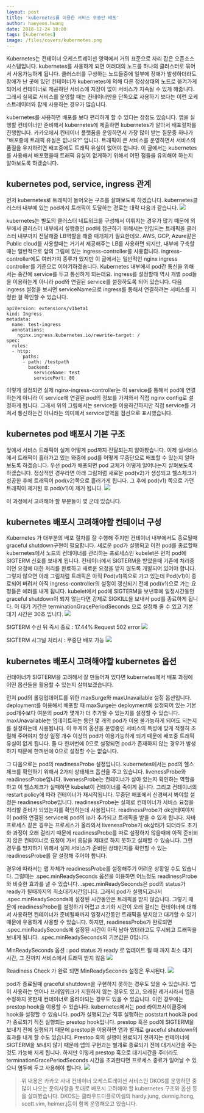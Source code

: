 ```yaml
---
layout: post
title: 'kubernetes를 이용한 서비스 무중단 배포'
author: haeyeon.hwang
date: 2018-12-24 10:00
tags: [kubernetes]
image: /files/covers/kubernetes.png
---
```


Kubernetes는 컨테이너 오케스트레이션 영역에서 거의 표준으로 자리 잡은 오픈소스 시스템입니다. kubernetes를 사용하게 되면 여러대의 노드를 하나의 클러스터로 묶어서 사용가능하게 됩니다. 클러스터를 구성하는 노드들중에 일부에 장애가 발생하더라도 장애가 난 곳에 있던 컨테이너가 kubernetes에 의해 다른 정상상태의 노드로 옮겨가게 되어서 컨테이너로 제공하던 서비스에 지장이 없이 서비스가 지속될 수 있게 해줍니다. 그래서 실제로 서비스를 운영할 때는 컨테이너만을 단독으로 사용하기 보다는 이런 오케스트레이터와 함께 사용하는 경우가 많습니다.

kubernetes를 사용하면 배포를 보다 편리하게 할 수 있다는 장점도 있습니다. 앱을 실행할 컨테이너만 준비해서 kubernetes에 제출하면 kubernetes가 알아서 배포절차를 진행합니다. 카카오에서 컨테이너 플랫폼을 운영하면서 가장 많이 받는 질문중 하나가 "배포중에 트래픽 유실은 없나요?” 입니다. 트래픽이 큰 서비스를 운영하면서 서비스의 품질을 유지하려면 배포중에도 트래픽 유실이 없어야 합니다. 이 글에서는 kubernetes를 사용해서 배포했을때 트래픽 유실이 없게하기 위해서 어떤 점들을 유의해야 하는지 알아보도록 하겠습니다.


## kubernetes pod, service, ingress 관계
먼저 kubernetes로 트래픽이 들어오는 구조를 살펴보도록 하겠습니다. kubernetes클러스터 내부에 있는 pod까지 트래픽이 도달하는 경로는 대략 다음과 같습니다.
![](/files/kubernetes-traffic.jpg)


kubernetes는 별도의 클러스터 네트워크를 구성해서 이뤄지는 경우가 많기 때문에 외부에서 클러스터 내부에서 실행중인 pod에 접근하기 위해서는 인입되는 트래픽을 클러스터 내부까지 전달해줄 LB역할을 해줄 매개체가 필요한데요. AWS, GCP, Azure같은 Public cloud를 사용할때는 거기서 제공해주는 LB를 사용하면 되지만, 내부에 구축할때는 일반적으로 앞의 그림에 있는 ingress-controller를 사용합니다. ingress-controller에도 여러가지 종류가 있지만 이 글에서는 일반적인 nginx ingress controller를 기준으로 이야기하겠습니다. Kubernetes 내부에서 pod간 통신을 위해서는 중간에 service를 두고 통신하게 되는데요. ingress를 설정할때 역시 개별 pod들을 이용하는게 아니라 pod와 연결된 service를 설정하도록 되어 있습니다. 다음 ingress 설정을 보시면 serviceName으로 ingress를 통해서 연결하려는 서비스를 지정한 걸 확인할 수 있습니다.
```
apiVersion: extensions/v1beta1
kind: Ingress
metadata:
  name: test-ingress
  annotations:
    nginx.ingress.kubernetes.io/rewrite-target: /
spec:
  rules:
  - http:
      paths:
      - path: /testpath
        backend:
          serviceName: test
          servicePort: 80
```
이렇게 설정되면 실제 nginx-ingress-controller는 이 service를 통해서 pod에 연결하는게 아니라 이 service에 연결된 pod의 정보를 가져와서 직접 nginx config로 설정하게 됩니다. 그래서 위의 그림에서는 service를 이용하긴하지만 직접 service를 거쳐서 통신하는건 아니라는 의미에서 service영역을 점선으로 표시했습니다.


## kubernetes pod 배포시 기본 구조
앞에서 서비스 트래픽이 실제 어떻게 pod까지 전달되는지 알아봤습니다. 이제 실서비스에서 트래픽이 흘러가고 있는 와중에 pod를 어떻게 무중단으로 배포할 수 있는지 알아보도록 하겠습니다. 우선 pod가 배포되면 pod 교체가 어떻게 일어나는지 살펴보도록 하겠습니다. 정상적인 경우라면 아래 그림처럼 새로운 pod(v2)가 생성되고 헬스체크가 성공한 후에 트래픽이 pod(v2)쪽으로 흘러가게 됩니다. 그 후에 pod(v1) 쪽으로 가던 트래픽이 제거된 후 pod(v1)이 제거 됩니다.
![](/files/kubernetes-deploy-pod-normal.gif)


이 과정에서 고려해야 할 부분들이 몇 군데 있습니다.

## kubernetes 배포시 고려해야할 컨테이너 구성

Kubernetes 가 대부분의 배포 절차를 잘 수행해 주지만 컨테이너 내부에서도 종료될때 graceful shutdown구현이 필요합니다. 새로운 pod가 실행되고 이전 pod를 종료할때 kubernetes에서 노드의 컨테이너를 관리하는 프로세스인 kubelet은 먼저 pod에 SIGTERM 신호를 보내게 됩니다. 컨테이너에서 SIGTERM을 받았을때 기존에 처리중이던 요청에 대한 처리를 완료하고 새로운 요청을 받지 않도록 개발되어 있어야 합니다. 그렇지 않으면 아래 그림처럼 트래픽은 아직 Pod(v1)쪽으로 가고 있는데 Pod(v1)이 종료되어 버려서 아직 ingress-controller의 설정이 갱신되기 전에 pod(v1)으로 가는 요청들은 에러를 내게 됩니다. kubelet에서 pod에 SIGTERM을 보낸후에 일정시간동안 graceful shutdown이 되지 않는다면 강제로 SIGKILL을 보내서 pod를 종료하게 됩니다. 이 대기 기간은 terminationGracePeriodSeconds 으로 설정해 줄 수 있고 기본 대기 시간은 30초 입니다.
![](/files/kubernetes-deploy-pod-error.gif)


SIGTERM 수신 뒤 즉시 종료 : 17.44% Request 502 error
![](/files/kubernetes-sigterm01.png)

SIGTERM 시그널 처리시 : 무중단 배포 가능
![](/files/kubernetes-sigterm02.png)


## kubernetes 배포시 고려해야할 kubernetes 옵션

컨테이너가 SIGTERM을 고려해서 잘 만들어져 있다면 kubernetes에서 배포 과정에 어떤 옵션들을 활용할 수 있는지 살펴보겠습니다.

먼저 pod의 롤링업데이트를 위한 maxSurge와 maxUnavailable 설정 옵션입니다. deployment를 이용해서 배포할 때 maxSurge는 deployment에 설정되어 있는 기본 pod개수보다 여분의 pod가 몇개가 더 추가될 수 있는지를 설정할 수 있습니다. maxUnavailable는 업데이트하는 동안 몇 개의 pod가 이용 불가능하게 되어도 되는지를 설정하는데 사용됩니다. 이 두개의 옵션을 운영중인 서비스의 특성에 맞게 적절히 조절해 주어야지 항상 일정 개수 이상의 pod가 이용가능하게 되기 때문에 배포중 트래픽 유실이 없게 됩니다. 둘 다 한꺼번에 0으로 설정되면 pod가 존재하지 않는 경우가 발생하기 때문에 한꺼번에 0으로 설정할 수는 없습니다.


그 다음으로는 pod의 readinessProbe 설정입니다. kubernetes에서는 pod의 헬스체크를 확인하기 위해서 2가지 상태체크 옵션을 주고 있습니다. livenessProbe와 readinessProbe입니다. livenessProbe는 컨테이너가 살아 있는지 확인하는 역할을 하고 이 헬스체크가 실패하면 kubelet이 컨테이너를 죽이게 됩니다. 그리고 컨테이너의 restart policy에 따라 컨테이너가 재시작됩니다. 무중단 배포에서 신경써서 봐야할 설정은 readinessProbe입니다. readinessProbe는 실제로 컨테이너가 서비스 요청을 처리할 준비가 되었는지를 확인하는데 사용됩니다. readinessProbe가 ok상태여야지 이 pod와 연결된 service에 pod의 ip가 추가되고 트래픽을 받을 수 있게 됩니다. 자바 프로세스 같은 경우는 프로세스가 올라와서 livenessProbe가 ok상태가 되더라도 초기화 과정이 오래 걸리기 때문에 readinessProbe를 따로 설정하지 않을때에 아직 준비되지 않은 컨테이너로 요청이 가서 응답을 제대로 하지 못하고 실패할 수 있습니다. 그런 경우를 방지하기 위해서 실제 서비스가 준비된 상태인지를 확인할 수 있는 readinessProbe를 잘 설정해 주어야 합니다.

경우에 따라서는 앱 자체가 readinessProbe를 설정해주기 어려운 상황일 수도 있습니다. 그럴때는 .spec.minReadySeconds 옵션을 이용하면 어느정도 readinessProbe와 비슷한 효과를 낼 수 있습니다. .spec.minReadySeconds은 pod의 status가 ready가 될때까지의 최소대기시간입니다. 그래서 pod가 실행되고나서 .spec.minReadySeconds에 설정된 시간동안은 트래픽을 받지 않습니다. 그렇기 때문에 readinessProbe를 설정하기 어렵고 초기화 시간이 오래 걸리는 컨테이너에 대해서 사용하면 컨테이너가 준비될때까지 일정시간동안 트래픽을 받지않고 대기할 수 있기 때문에 유용하게 사용할 수 있습니다. 하지만, readinessProbe가 완료되면 .spec.minReadySeconds에 설정된 시간이 아직 남아 있더라고도 무시되고 트래픽을 보내게 됩니다. .spec.minReadySeconds의 기본값은 0입니다.

MinReadySeconds 옵션 : pod status 가 ready 로 업데이트 될 때 까지 최소 대기 시간, 그 전까지 서비스에서 트래픽 받지 않음
![](/files/kubernetes-minreadysecond01.png)


Readiness Check 가 완료 되면 MinReadySeconds 설정은 무시된다.
![](/files/kubernetes-minreadysecond02.png)


pod가 종료될때 graceful shutdown을 구현하지 못하는 경우도 있을 수 있습니다. 앱이 사용하는 언어나 프레임워크가 지원하지 않는 경우도 있고, 오래된 레거시라서 앱을 수정하지 못한채 컨테이너로 올려야되는 경우도 있을 수 있습니다. 이런 경우에는 prestop hook을 이용할 수 있습니다. kubernetes에서는 pod 라이프사이클중에 hook을 설정할 수 있습니다. pod가 실행되고난 직후 실행하는 poststart hook과 pod가 종료되기 직전 실행되는 prestop hook입니다. prestop 훅은 pod에 SIGTERM을 보내기 전에 실행되기 때문에 prestop을 이용하면 앱과 별개로 graceful shutdown의 효과를 내게 할 수도 있습니다. Prestop 훅의 실행이 완료되기 전까지는 컨테이너에 SIGTERM을 보내지 않기 때문에 앱의 구현과는 별개로 종료되기 전에 대기시간을 주는 것도 가능해 지게 됩니다. 하지만 이렇게 prestop 훅으로 대기시간을 주더라도 terminationGracePeriodSeconds 시간을 초과한다면 프로세스 종료가 일어날 수 있으니 염두에 두고 사용해야 합니다.
![](/files/kubernetes-prestop-hook.png)

> 위 내용은 카카오 사내 컨테이너 오케스트레이션 서비스인 DKOS를 운영하던 중 많이 나오는 문의사항을 토대로 배포시 고려해야 할 kubernetes 구조와 옵션 등을 살펴봤습니다.
> DKOS는 클라우드디플로이셀의 hardy.jung, dennig.hong, scott.vim, heimer.j등이 함께 운영해오고 있습니다.
